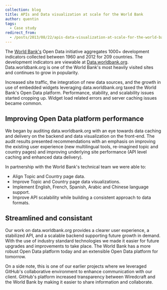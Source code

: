 ```yaml
---
collection: blog
title: APIs and Data visualization at scale for the World Bank
author: quentin
tags:
  - Case study
redirect_from:
  - /posts/2013/08/22/apis-data-visualization-at-scale-for-the-world-bank.html
---
```


The [World Bank's](http://www.worldbank.org/) Open Data initiative aggregates 1000+ development indicators collected between 1960 and 2012 for 209 countries. The development indicators are viewable at [Data.worldbank.org](http://data.worldbank.org/).
Data.worldbank.org is one of the World Bank's most heavily visited sites and continues to grow in popularity.

<!--more-->

Increased site traffic, the integration of new data sources, and the growth in use of embedded widgets leveraging data.worldbank.org taxed the World Bank's Open Data platform. Performance, stability, and scalability issues started cropping up. Widget load related errors and server caching issues became common.

## Improving Open Data platform performance

We began by auditing data.worldbank.org with an eye towards data caching and delivery on the backend and data visualization on the front-end. The audit results presented recommendations with an emphasis on improving the existing user experience (new multilingual tools, re-imagined topic and country pages) and improving underlying site performance (API level caching and enhanced data delivery).

In partnership with the World Bank's technical team we were able to:

* Align Topic and Country page data.
* Improve Topic and Country page data visualizations.
* Implement English, French, Spanish, Arabic and Chinese language support.
* Improve API scalability while building a consistent approach to data formats.

## Streamlined and consistant

Our work on data.worldbank.org provides a clearer user experience, a stabilized API, and a scalable backend supporting future growth in demand. With the use of industry standard technologies we made it easier for future upgrades and improvements to take place. The World Bank has a more robust Open Data platform today and an extensible Open Data platform for tomorrow.

On a side note, this is one of our earlier projects where we leveraged GitHub's collaborative environment to enhance communication with our client. GitHub's platform increased transparency between Wiredcraft and the World Bank by making it easier to share information and collaborate.
